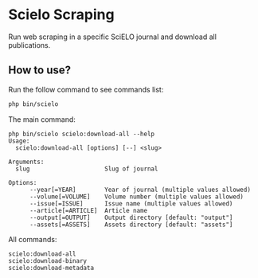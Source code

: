 # Scielo Scraping

Run web scraping in a specific SciELO journal and download all publications.

## How to use?

Run the follow command to see commands list:

```bash
php bin/scielo
```

The main command:
```
php bin/scielo scielo:download-all --help
Usage:
  scielo:download-all [options] [--] <slug>

Arguments:
  slug                     Slug of journal

Options:
      --year[=YEAR]        Year of journal (multiple values allowed)
      --volume[=VOLUME]    Volume number (multiple values allowed)
      --issue[=ISSUE]      Issue name (multiple values allowed)
      --article[=ARTICLE]  Article name
      --output[=OUTPUT]    Output directory [default: "output"]
      --assets[=ASSETS]    Assets directory [default: "assets"]

```

All commands:

```
scielo:download-all
scielo:download-binary
scielo:download-metadata
```